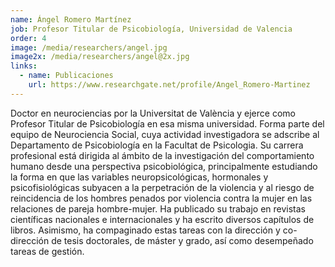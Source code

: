 ```yaml
---
name: Ángel Romero Martínez
job: Profesor Titular de Psicobiología, Universidad de Valencia
order: 4
image: /media/researchers/angel.jpg
image2x: /media/researchers/angel@2x.jpg
links:
  - name: Publicaciones
    url: https://www.researchgate.net/profile/Angel_Romero-Martinez
---
```


Doctor en neurociencias por la Universitat de València y ejerce como Profesor Titular de Psicobiología en esa misma universidad. Forma parte del equipo de Neurociencia Social, cuya actividad investigadora se adscribe al Departamento de Psicobiología en la Facultat de Psicologia. Su carrera profesional está dirigida al ámbito de la investigación del comportamiento humano desde una perspectiva psicobiológica, principalmente estudiando la forma en que las variables neuropsicológicas, hormonales y psicofisiológicas subyacen a la perpetración de la violencia y al riesgo de reincidencia de los hombres penados por violencia contra la mujer en las relaciones de pareja hombre-mujer. Ha publicado su trabajo en revistas científicas nacionales e internacionales y ha escrito diversos capítulos de libros. Asimismo, ha compaginado estas tareas con la dirección y co-dirección de tesis doctorales, de máster y grado, así como desempeñado tareas de gestión.
